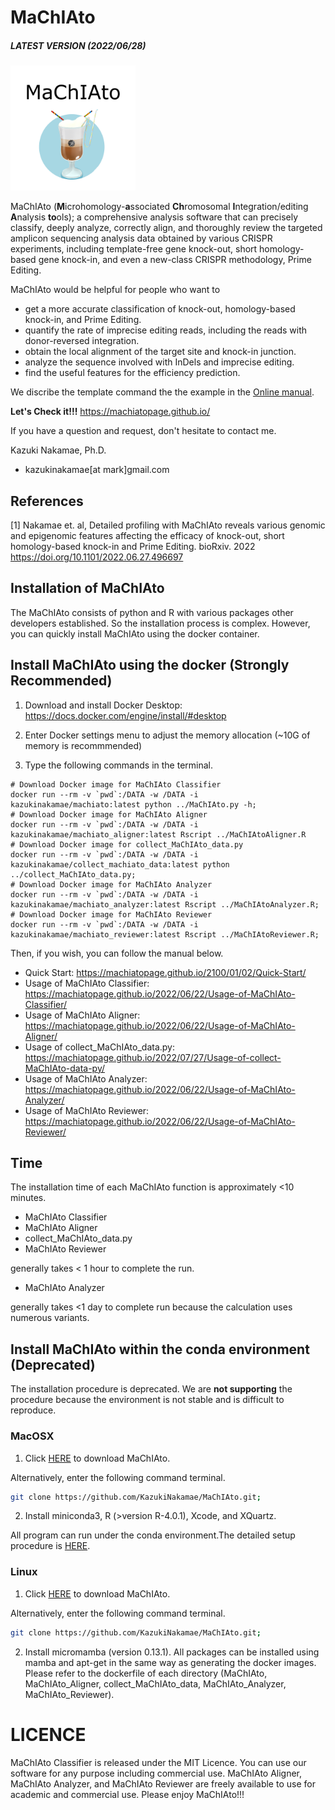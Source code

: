# MaChIAto
##### LATEST VERSION (2022/06/28)

<img src="https://github.com/KazukiNakamae/temp/blob/temp-images/logo.png" alt="MaChIAto_logo" title="MaChIAto_logo" width="200" height="200">

MaChIAto (**M**icrohomology-**a**ssociated **Ch**romosomal **I**ntegration/editing **A**nalysis **to**ols); a comprehensive analysis software that can precisely classify, deeply analyze, correctly align, and thoroughly review the targeted amplicon sequencing analysis data obtained by various CRISPR experiments, including template-free gene knock-out, short homology-based gene knock-in, and even a new-class CRISPR methodology, Prime Editing.

MaChIAto would be helpful for people who want to
- get a more accurate classification of knock-out, homology-based knock-in, and Prime Editing.
- quantify the rate of imprecise editing reads, including the reads with donor-reversed integration.
- obtain the local alignment of the target site and knock-in junction.
- analyze the sequence involved with InDels and imprecise editing.
- find the useful features for the efficiency prediction.

We discribe the template command the the example in the [Online manual](https://machiatopage.github.io/).

**Let's Check it!!!**
https://machiatopage.github.io/

If you have a question and request, don't hesitate to contact me.

Kazuki Nakamae, Ph.D.
- kazukinakamae[at mark]gmail.com

## References

[1] Nakamae et. al, Detailed profiling with MaChIAto reveals various genomic and epigenomic features affecting the efficacy of knock-out, short homology-based knock-in and Prime Editing. bioRxiv. 2022 https://doi.org/10.1101/2022.06.27.496697

## Installation of MaChIAto

The MaChIAto consists of python and R with various packages other developers established. So the installation process is complex. However, you can quickly install MaChIAto using the docker container.

## Install MaChIAto using the docker (Strongly Recommended)

1. Download and install Docker Desktop: https://docs.docker.com/engine/install/#desktop

2. Enter Docker settings menu to adjust the memory allocation (~10G of memory is recommmended)

3. Type the following commands in the terminal.

```
# Download Docker image for MaChIAto Classifier
docker run --rm -v `pwd`:/DATA -w /DATA -i kazukinakamae/machiato:latest python ../MaChIAto.py -h;
# Download Docker image for MaChIAto Aligner
docker run --rm -v `pwd`:/DATA -w /DATA -i kazukinakamae/machiato_aligner:latest Rscript ../MaChIAtoAligner.R
# Download Docker image for collect_MaChIAto_data.py
docker run --rm -v `pwd`:/DATA -w /DATA -i kazukinakamae/collect_machiato_data:latest python ../collect_MaChIAto_data.py;
# Download Docker image for MaChIAto Analyzer
docker run --rm -v `pwd`:/DATA -w /DATA -i kazukinakamae/machiato_analyzer:latest Rscript ../MaChIAtoAnalyzer.R;
# Download Docker image for MaChIAto Reviewer
docker run --rm -v `pwd`:/DATA -w /DATA -i kazukinakamae/machiato_reviewer:latest Rscript ../MaChIAtoReviewer.R;
```

Then, if you wish, you can follow the manual below.

- Quick Start: https://machiatopage.github.io/2100/01/02/Quick-Start/
- Usage of MaChIAto Classifier: https://machiatopage.github.io/2022/06/22/Usage-of-MaChIAto-Classifier/
- Usage of MaChIAto Aligner: https://machiatopage.github.io/2022/06/22/Usage-of-MaChIAto-Aligner/
- Usage of collect_MaChIAto_data.py: https://machiatopage.github.io/2022/07/27/Usage-of-collect-MaChIAto-data-py/
- Usage of MaChIAto Analyzer: https://machiatopage.github.io/2022/06/22/Usage-of-MaChIAto-Analyzer/
- Usage of MaChIAto Reviewer: https://machiatopage.github.io/2022/06/22/Usage-of-MaChIAto-Reviewer/

## Time

The installation time of each MaChIAto function is approximately <10 minutes.

- MaChIAto Classifier
- MaChIAto Aligner
- collect_MaChIAto_data.py
- MaChIAto Reviewer

generally takes < 1 hour to complete the run.

- MaChIAto Analyzer

generally takes <1 day to complete run because the calculation uses numerous variants.

## Install MaChIAto within the conda environment (Deprecated)

The installation procedure is deprecated. We are **not supporting** the procedure because the environment is not stable and is difficult to reproduce.

### MacOSX

1. Click [HERE](https://github.com/KazukiNakamae/MaChIAto/archive/refs/heads/master.zip) to download MaChIAto.

Alternatively, enter the following command terminal.

```bash
git clone https://github.com/KazukiNakamae/MaChIAto.git;
```

2. Install miniconda3, R (>version R-4.0.1), Xcode, and XQuartz.

All program can run under the conda environment.The detailed setup procedure is [HERE](https://machiatopage.github.io/2100/01/01/Preparation/#more).

### Linux

1. Click [HERE](https://github.com/KazukiNakamae/MaChIAto/archive/refs/heads/master.zip) to download MaChIAto.

Alternatively, enter the following command terminal.

```bash
git clone https://github.com/KazukiNakamae/MaChIAto.git;
```

2. Install micromamba (version 0.13.1). All packages can be installed using mamba and apt-get in the same way as generating the docker images.
Please refer to the dockerfile of each directory (MaChIAto, MaChIAto_Aligner, collect_MaChIAto_data, MaChIAto_Analyzer, MaChIAto_Reviewer).


# LICENCE

MaChIAto Classifier is released under the MIT Licence. You can use our software for any purpose including commercial use.
MaChIAto Aligner, MaChIAto Analyzer, and MaChIAto Reviewer are freely available to use for academic and commercial use.
Please enjoy MaChIAto!!!

